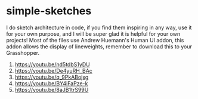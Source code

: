 # simple-sketches
I do sketch architecture in code, if you find them inspiring in any way, use it for your own purpose, and I will be super glad it is helpful for your own projects!
Most of the files use Andrew Huemann's Human UI addon, this addon allows the display of lineweights, remember to download this to your Grasshopper.

1. https://youtu.be/nd5tdbS1yDU
2. https://youtu.be/De4yuRH_BAc
3. https://youtu.be/q_9PkABojxg
4. https://youtu.be/BY4iFaPze-k
5. https://youtu.be/8aJB1trS99U

